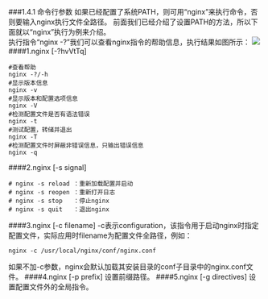 ###1.4.1 命令行参数
如果已经配置了系统PATH，则可用“nginx”来执行命令，否则要输入nginx执行文件全路径。
前面我们已经介绍了设置PATH的方法，所以下面就以“nginx”执行为例来介绍。  
执行指令“nginx -?”我们可以查看nginx指令的帮助信息，执行结果如图所示：
![](/assets/QQ图片20180123154331.png)
####1.nginx [-?hvVtTq]
```
#查看帮助
nginx -?/-h
#显示版本信息
nginx -v
#显示版本和配置选项信息
nginx -V
#检测配置文件是否有语法错误
nginx -t
#测试配置，转储并退出
nginx -T
#检测配置文件时屏蔽非错误信息，只输出错误信息
nginx -q
```
####2.nginx [-s signal]
```
# nginx -s reload ：重新加载配置并启动
# nginx -s reopen ：重新打开日志
# nginx -s stop   ：停止nginx
# nginx -s quit   ：退出nginx
```
####3.nginx [-c filename]
-c表示configuration，该指令用于启动nginx时指定配置文件，实际应用时filename为配置文件全路径，例如：
```
nginx -c /usr/local/nginx/conf/nginx.conf
```
如果不加-c参数，nginx会默认加载其安装目录的conf子目录中的nginx.conf文件。
####4.nginx [-p prefix]
设置前缀路径。
####5.nginx [-g directives]
设置配置文件外的全局指令。